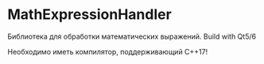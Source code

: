 # MathExpressionHandler

Библиотека для обработки математических выражений.
Build with Qt5/6 

Необходимо иметь компилятор, поддерживающий С++17!

